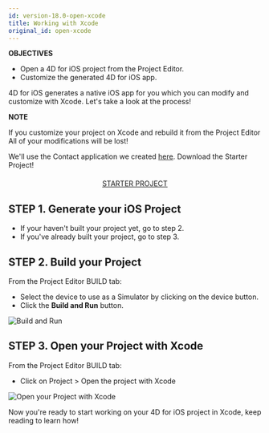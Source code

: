 ```yaml
---
id: version-18.0-open-xcode
title: Working with Xcode
original_id: open-xcode
---
```


<div markdown="1" class = "objectives">

**OBJECTIVES**

* Open a 4D for iOS project from the Project Editor.
* Customize the generated 4D for iOS app.

</div>

4D for iOS generates a native iOS app for you which you can modify and customize with Xcode. Let's take a look at the process!

<div markdown="1" class = "tips">

**NOTE**

If you customize your project on Xcode and rebuild it from the Project Editor All of your modifications will be lost!

</div>

We'll use the Contact application we created [here](contact-app.html). 
Download the Starter Project!

<div markdown="1" style="text-align: center; margin-top: 20px">
<a class="button"
href="../assets/en/customize-with-xcode/ContactStarter.zip">STARTER PROJECT</a>
</div>

## STEP 1. Generate your iOS Project

* If your haven't built your project yet, go to step 2.
* If you've already built your project, go to step 3.

## STEP 2. Build your Project

From the Project Editor BUILD tab:

* Select the device to use as a Simulator by clicking on the device button.
* Click the **Build and Run** button.

![Build and Run](assets/en/customize-with-xcode/build-and-run-4D-for-iOS.png)

## STEP 3. Open your Project with Xcode

From the Project Editor BUILD tab:

* Click on Project > Open the project with Xcode

![Open your Project with Xcode](assets/en/customize-with-xcode/Open-your-project-Xcode-4D-for-iOS.png)

Now you're ready to start working on your 4D for iOS project in Xcode, keep reading to learn how!